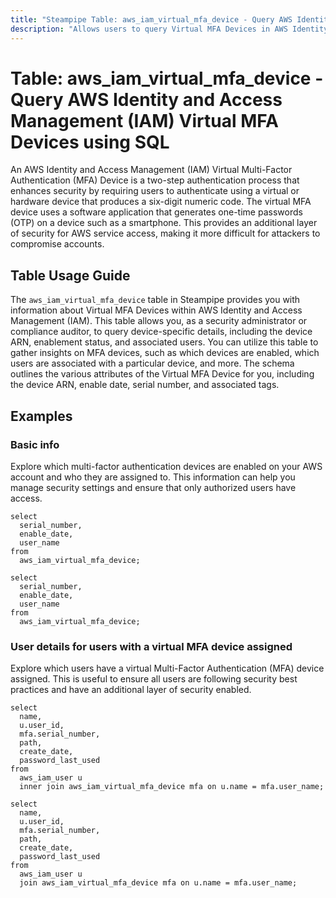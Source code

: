 ```yaml
---
title: "Steampipe Table: aws_iam_virtual_mfa_device - Query AWS Identity and Access Management (IAM) Virtual MFA Devices using SQL"
description: "Allows users to query Virtual MFA Devices in AWS Identity and Access Management (IAM)."
---
```


# Table: aws_iam_virtual_mfa_device - Query AWS Identity and Access Management (IAM) Virtual MFA Devices using SQL

An AWS Identity and Access Management (IAM) Virtual Multi-Factor Authentication (MFA) Device is a two-step authentication process that enhances security by requiring users to authenticate using a virtual or hardware device that produces a six-digit numeric code. The virtual MFA device uses a software application that generates one-time passwords (OTP) on a device such as a smartphone. This provides an additional layer of security for AWS service access, making it more difficult for attackers to compromise accounts.

## Table Usage Guide

The `aws_iam_virtual_mfa_device` table in Steampipe provides you with information about Virtual MFA Devices within AWS Identity and Access Management (IAM). This table allows you, as a security administrator or compliance auditor, to query device-specific details, including the device ARN, enablement status, and associated users. You can utilize this table to gather insights on MFA devices, such as which devices are enabled, which users are associated with a particular device, and more. The schema outlines the various attributes of the Virtual MFA Device for you, including the device ARN, enable date, serial number, and associated tags.

## Examples

### Basic info
Explore which multi-factor authentication devices are enabled on your AWS account and who they are assigned to. This information can help you manage security settings and ensure that only authorized users have access.

```sql+postgres
select
  serial_number,
  enable_date,
  user_name
from
  aws_iam_virtual_mfa_device;
```

```sql+sqlite
select
  serial_number,
  enable_date,
  user_name
from
  aws_iam_virtual_mfa_device;
```

### User details for users with a virtual MFA device assigned
Explore which users have a virtual Multi-Factor Authentication (MFA) device assigned. This is useful to ensure all users are following security best practices and have an additional layer of security enabled.

```sql+postgres
select
  name,
  u.user_id,
  mfa.serial_number,
  path,
  create_date,
  password_last_used
from
  aws_iam_user u
  inner join aws_iam_virtual_mfa_device mfa on u.name = mfa.user_name;
```

```sql+sqlite
select
  name,
  u.user_id,
  mfa.serial_number,
  path,
  create_date,
  password_last_used
from
  aws_iam_user u
  join aws_iam_virtual_mfa_device mfa on u.name = mfa.user_name;
```